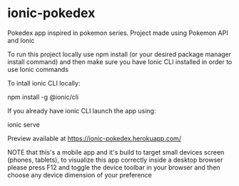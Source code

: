 # ionic-pokedex
Pokedex app inspired in pokemon series. Project made using Pokemon API and Ionic

To run this project locally use npm install (or your desired package manager install command) and then make sure you have Ionic CLI installed in order to use Ionic commands

To intall ionic CLI locally:

 npm install -g @ionic/cli
 
If you already have ionic CLI launch the app using:

 ionic serve

Preview available at https://ionic-pokedex.herokuapp.com/

NOTE that this's a mobile app and it's build to target small devices screen (phones, tablets), to visualize this app correctly inside a desktop browser please press F12 and toggle the device toolbar in your browser and then choose any device dimension of your preference
